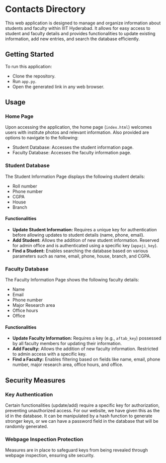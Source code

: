 # Contacts Directory

This web application is designed to manage and organize information about students and faculty within IIIT Hyderabad. It allows for easy access to student and faculty details and provides functionalities to update existing information, add new entries, and search the database efficiently.

## Getting Started

To run this application:
- Clone the repository.
- Run `app.py`.
- Open the generated link in any web browser.

## Usage

### Home Page

Upon accessing the application, the home page (`index.html`) welcomes users with institute photos and relevant information. Also provided are options to navigate to the following:
- Student Database: Accesses the student information page.
- Faculty Database: Accesses the faculty information page.

### Student Database

The Student Information Page displays the following student details: 
- Roll number
- Phone number
- CGPA
- House
- Branch

#### Functionalities

- **Update Student Information:**
  Requires a unique key for authentication before allowing updates to student details (name, phone, email). 
- **Add Student:**
  Allows the addition of new student information. Reserved for admin office and is authenticated using a specific key (`appaji_key`). 
- **Find a Student:**
  Enables searching the database based on various parameters such as name, email, phone, house, branch, and CGPA.

### Faculty Database

The Faculty Information Page shows the following faculty details: 
- Name
- Email
- Phone number
- Major Research area
- Office hours
- Office

#### Functionalities

- **Update Faculty Information:**
  Requires a key (e.g., `aftab_key`) possessed by all faculty members for updating their information.
- **Add Faculty:**
  Allows the addition of new faculty information. Restricted to admin access with a specific key. 
- **Find a Faculty:**
  Enables filtering based on fields like name, email, phone number, major research area, office hours, and office.

## Security Measures

### Key Authentication

Certain functionalities (update/add) require a specific key for authorization, preventing unauthorized access. For our website, we have given this as the id in the database. It can be manipulated by a hash function to generate stronger keys, or we can have a password field in the database that will be randomly generated.

### Webpage Inspection Protection

Measures are in place to safeguard keys from being revealed through webpage inspection, ensuring site security.

